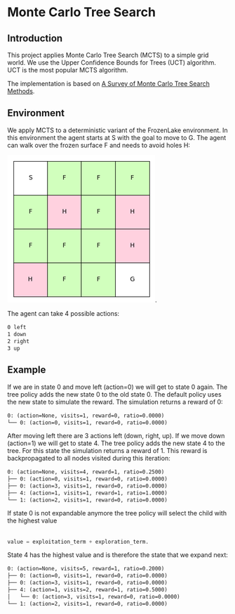 # Monte Carlo Tree Search

## Introduction
This project applies Monte Carlo Tree Search (MCTS) to a simple grid world. We use the Upper Confidence Bounds for Trees (UCT) algorithm. UCT is the most popular MCTS algorithm.

The implementation is based on [A Survey of Monte Carlo Tree Search Methods](http://mcts.ai/pubs/mcts-survey-master.pdf).

## Environment

We apply MCTS to a deterministic variant of the FrozenLake environment. In this environment the agent starts at S with the goal to move to G. The agent can walk over the 
frozen surface F and needs to avoid holes H:

![grid states](images/grid_states.png).

The agent can take 4 possible actions:
```
0 left
1 down
2 right
3 up
```


## Example

If we are in state 0 and move left (action=0) we will get to state 0 again. The tree policy adds the new state 0 to the old 
state 0. The default policy uses the new state to simulate the reward. The simulation returns a reward of 0:

```
0: (action=None, visits=1, reward=0, ratio=0.0000)
└── 0: (action=0, visits=1, reward=0, ratio=0.0000)
```

After moving left there are 3 actions left (down, right, up). If we move down (action=1) we will get to state 4. 
The tree policy adds the new state 4 to the tree. For this state the simulation returns a reward of 1. 
This reward is backpropagated to all nodes visited during this iteration:

```
0: (action=None, visits=4, reward=1, ratio=0.2500)
├── 0: (action=0, visits=1, reward=0, ratio=0.0000)
├── 0: (action=3, visits=1, reward=0, ratio=0.0000)
├── 4: (action=1, visits=1, reward=1, ratio=1.0000)
└── 1: (action=2, visits=1, reward=0, ratio=0.0000)
```

If state 0 is not expandable anymore the tree policy will select the child with the highest value

```python

value = exploitation_term + exploration_term.

```

State 4 has the highest value and is therefore the state that we expand next:

```
0: (action=None, visits=5, reward=1, ratio=0.2000)
├── 0: (action=0, visits=1, reward=0, ratio=0.0000)
├── 0: (action=3, visits=1, reward=0, ratio=0.0000)
├── 4: (action=1, visits=2, reward=1, ratio=0.5000)
│   └── 0: (action=3, visits=1, reward=0, ratio=0.0000)
└── 1: (action=2, visits=1, reward=0, ratio=0.0000)
```